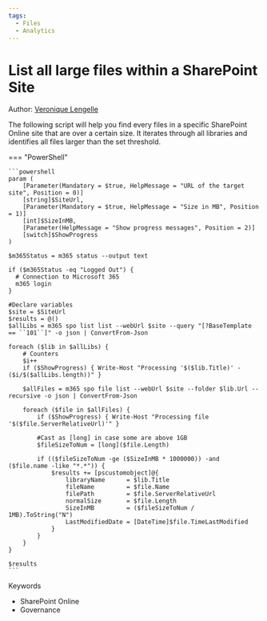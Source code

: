 ```yaml
---
tags:
  - Files
  - Analytics
---
```


# List all large files within a SharePoint Site

Author: [Veronique Lengelle](https://veronicageek.com/2019/get-files-bigger-50mb/)

The following script will help you find every files in a specific SharePoint Online site that are over a certain size. It iterates through all libraries and identifies all files larger than the set threshold.

=== "PowerShell"

    ```powershell
    param (
        [Parameter(Mandatory = $true, HelpMessage = "URL of the target site", Position = 0)]
        [string]$SiteUrl,
        [Parameter(Mandatory = $true, HelpMessage = "Size in MB", Position = 1)]
        [int]$SizeInMB,
        [Parameter(HelpMessage = "Show progress messages", Position = 2)]
        [switch]$ShowProgress
    )

    $m365Status = m365 status --output text

    if ($m365Status -eq "Logged Out") {
      # Connection to Microsoft 365
      m365 login
    }

    #Declare variables
    $site = $SiteUrl
    $results = @()
    $allLibs = m365 spo list list --webUrl $site --query "[?BaseTemplate == ``101``]" -o json | ConvertFrom-Json

    foreach ($lib in $allLibs) {
        # Counters
        $i++
        if ($ShowProgress) { Write-Host "Processing '$($lib.Title)' - ($i/$($allLibs.length))" }

        $allFiles = m365 spo file list --webUrl $site --folder $lib.Url --recursive -o json | ConvertFrom-Json

        foreach ($file in $allFiles) {
            if ($ShowProgress) { Write-Host "Processing file '$($file.ServerRelativeUrl)'" }

            #Cast as [long] in case some are above 1GB
            $fileSizeToNum = [long]($file.Length)

            if (($fileSizeToNum -ge ($SizeInMB * 1000000)) -and ($file.name -like "*.*")) {
                $results += [pscustomobject]@{
                    libraryName      = $lib.Title
                    fileName         = $file.Name
                    filePath         = $file.ServerRelativeUrl
                    normalSize       = $file.Length
                    SizeInMB         = ($fileSizeToNum / 1MB).ToString("N")
                    LastModifiedDate = [DateTime]$file.TimeLastModified
                }
            }
        }
    }

    $results
    ```

Keywords

- SharePoint Online
- Governance
